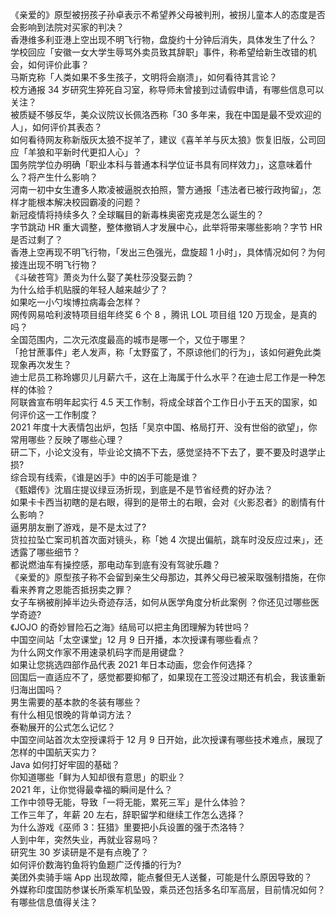 《亲爱的》原型被拐孩子孙卓表示不希望养父母被判刑，被拐儿童本人的态度是否会影响到法院对买家的判决？  
香港维多利亚港上空出现不明飞行物，盘旋约十分钟后消失，具体发生了什么？  
学校回应「安徽一女大学生辱骂外卖员致其辞职」事件，称希望给新生改错的机会，如何评价此事？  
马斯克称「人类如果不多生孩子，文明将会崩溃」，如何看待其言论？  
校方通报 34 岁研究生猝死自习室，称导师未曾接到过请假申请，有哪些信息可以关注？  
被质疑不够反华，美众议院议长佩洛西称「30 多年来，我在中国是最不受欢迎的人」，如何评价其表态？  
如何看待网友称新版灰太狼不捉羊了，建议《喜羊羊与灰太狼》恢复旧版，公司回应「羊狼和平新时代更扣人心」？  
国务院学位办明确「职业本科与普通本科学位证书具有同样效力」，这意味着什么？将产生什么影响？  
河南一初中女生遭多人欺凌被逼脱衣拍照，警方通报「违法者已被行政拘留」，怎样才能根本解决校园霸凌的问题？  
新冠疫情将持续多久？全球瞩目的新毒株奥密克戎是怎么诞生的？  
字节跳动 HR 重大调整，整体撤销人才发展中心，此举将带来哪些影响？字节 HR 是否过剩了？  
香港上空再现不明飞行物，「发出三色强光，盘旋超 1 小时」，具体情况如何？为何接连出现不明飞行物？  
《斗破苍穹》萧炎为什么娶了美杜莎没娶云韵？  
为什么给手机贴膜的年轻人越来越少了？  
如果吃一小勺埃博拉病毒会怎样？  
网传网易哈利波特项目组年终奖 6 个 8 ，腾讯 LOL 项目组 120 万现金，是真的吗？  
全国范围内，二次元浓度最高的城市是哪一个，又位于哪里？  
「抢甘蔗事件」老人发声，称「太野蛮了，不原谅他们的行为」，该如何避免此类现象再次发生？  
迪士尼员工称玲娜贝儿月薪六千，这在上海属于什么水平？在迪士尼工作是一种怎样的体验？  
阿联酋宣布明年起实行 4.5 天工作制，将成全球首个工作日小于五天的国家，如何评价这一工作制度？  
2021 年度十大表情包出炉，包括「吴京中国、格局打开、没有世俗的欲望」，你常用哪些？反映了哪些心理？  
研二下，小论文没有，毕业论文搞不下去，感觉坚持不下去了，要不要及时退学止损 ​?  
综合现有线索，《谁是凶手》中的凶手可能是谁？  
《甄嬛传》沈眉庄提议绿豆汤折现，到底是不是节省经费的好办法？  
如果卡卡西当初瞎的是右眼，得到的是带土的右眼，会对《火影忍者》的剧情有什么影响？  
逼男朋友删了游戏，是不是太过了?  
货拉拉坠亡案司机首次面对镜头，称「她 4 次提出偏航，跳车时没反应过来」，还透露了哪些细节？  
都说燃油车有操控感，那电动车到底有没有驾驶乐趣？  
《亲爱的》原型孩子称不会留到亲生父母那边，其养父母已被采取强制措施，在你看来养育之恩能否抵拐卖之罪？  
女子车祸被削掉半边头奇迹存活，如何从医学角度分析此案例 ？你还见过哪些医学奇迹?  
《JOJO 的奇妙冒险石之海》结局可以把主角团理解为转世吗？  
中国空间站「太空课堂」12 月 9 日开播，本次授课有哪些看点？  
为什么网文作家不用速录机码字而是用键盘？  
如果让您挑选四部作品代表 2021 年日本动画，您会作何选择？  
回国后一直适应不了，感觉都要抑郁了，如果现在工签没过期还有机会，我该重新归海出国吗？  
男生需要的基本款的冬装有哪些？  
有什么相见恨晚的背单词方法？  
泰勒展开的公式怎么记忆？  
中国空间站首次太空授课将于 12 月 9 日开始，此次授课有哪些技术难点，展现了怎样的中国航天实力？  
Java 如何打好牢固的基础？  
你知道哪些「鲜为人知却很有意思」的职业？  
2021 年，让你觉得最幸福的瞬间是什么？  
工作中领导无能，导致「一将无能，累死三军」是什么体验？  
工作三年了，年薪 20 左右，辞职留学和继续工作怎么选择？  
为什么游戏《巫师 3：狂猎》里要把小兵设置的强于杰洛特？  
人到中年，突然失业，再就业容易吗？  
研究生 30 岁读研是不是有点晚了？  
如何评价数海钓鱼将钓鱼题广泛传播的行为?  
美团外卖骑手端 App 出现故障，能点餐但无人送餐，可能是什么原因导致的？  
外媒称印度国防参谋长所乘军机坠毁，乘员还包括多名印军高层，目前情况如何？有哪些信息值得关注？  
